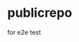 # publicrepo
for e2e test



















































































































































































































































































































































































































































































































































































































































































































































































































































































































































































































































































































































































































































































































































































































































































































































































































































































































































































































































































































































































































































































